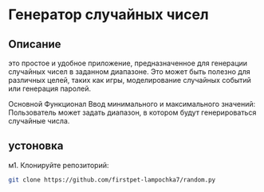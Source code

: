 
# Генератор случайных чисел
## Описание
это простое и удобное приложение, предназначенное для генерации случайных чисел в заданном диапазоне. Это может быть полезно для различных целей, таких как игры, моделирование случайных событий или генерация паролей.

Основной Функционал
Ввод минимального и максимального значений: Пользователь может задать диапазон, в котором будут генерироваться случайные числа.

## устоновка 
м1. Клонируйте репозиторий:
   ```bash
   git clone https://github.com/firstpet-lampochka7/random.py

